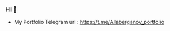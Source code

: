 ### Hi 👋
- My Portfolio Telegram url : https://t.me/Allaberganov_portfolio

<!--
**Allashukur/Allashukur** is a ✨ _special_ ✨ repository because its `README.md` (this file) appears on your GitHub profile.

<svg viewBox="-16 -32 880 192" width="880" height="192" xmlns="http://www.w3.org/2000/svg"><style>@keyframes c0{1.61%{fill:var(--c1)}1.63%,to{fill:var(--ce)}}@keyframes c1{98.01%{fill:var(--c4)}98.03%,to{fill:var(--ce)}}@keyframes c2{63.59%{fill:var(--c2)}63.61%,to{fill:var(--ce)}}@keyframes c3{97.65%{fill:var(--c4)}97.67%,to{fill:var(--ce)}}@keyframes c4{62.87%{fill:var(--c2)}62.89%,to{fill:var(--ce)}}@keyframes c5{.35%{fill:var(--c1)}.37%,to{fill:var(--ce)}}@keyframes c6{1.25%{fill:var(--c1)}1.27%,to{fill:var(--ce)}}@keyframes c7{1.43%{fill:var(--c1)}1.45%,to{fill:var(--ce)}}@keyframes c8{39.09%{fill:var(--c1)}39.11%,to{fill:var(--ce)}}@keyframes c9{39.27%{fill:var(--c1)}39.29%,to{fill:var(--ce)}}@keyframes ca{39.45%{fill:var(--c1)}39.47%,to{fill:var(--ce)}}@keyframes cb{39.63%{fill:var(--c2)}39.65%,to{fill:var(--ce)}}@keyframes cc{.53%{fill:var(--c1)}.55%,to{fill:var(--ce)}}@keyframes cd{98.73%{fill:var(--c4)}98.75%,to{fill:var(--ce)}}@keyframes ce{98.55%{fill:var(--c4)}98.57%,to{fill:var(--ce)}}@keyframes cf{83.59%{fill:var(--c3)}83.61%,to{fill:var(--ce)}}@keyframes cg{83.05%{fill:var(--c2)}83.07%,to{fill:var(--ce)}}@keyframes ch{83.95%{fill:var(--c3)}83.97%,to{fill:var(--ce)}}@keyframes ci{39.81%{fill:var(--c2)}39.83%,to{fill:var(--ce)}}@keyframes cj{54.76%{fill:var(--c2)}54.78%,to{fill:var(--ce)}}@keyframes ck{54.94%{fill:var(--c2)}54.96%,to{fill:var(--ce)}}@keyframes cl{55.85%{fill:var(--c2)}55.87%,to{fill:var(--ce)}}@keyframes cm{56.03%{fill:var(--c2)}56.05%,to{fill:var(--ce)}}@keyframes cn{83.23%{fill:var(--c3)}83.25%,to{fill:var(--ce)}}@keyframes co{40.17%{fill:var(--c2)}40.19%,to{fill:var(--ce)}}@keyframes cp{39.99%{fill:var(--c2)}40.01%,to{fill:var(--ce)}}@keyframes cq{54.58%{fill:var(--c2)}54.6%,to{fill:var(--ce)}}@keyframes cr{55.13%{fill:var(--c2)}55.15%,to{fill:var(--ce)}}@keyframes cs{55.67%{fill:var(--c2)}55.69%,to{fill:var(--ce)}}@keyframes ct{56.21%{fill:var(--c2)}56.23%,to{fill:var(--ce)}}@keyframes cu{61.79%{fill:var(--c2)}61.81%,to{fill:var(--ce)}}@keyframes cv{40.35%{fill:var(--c2)}40.37%,to{fill:var(--ce)}}@keyframes cw{96.75%{fill:var(--c4)}96.77%,to{fill:var(--ce)}}@keyframes cx{86.48%{fill:var(--c3)}86.5%,to{fill:var(--ce)}}@keyframes cy{55.31%{fill:var(--c2)}55.33%,to{fill:var(--ce)}}@keyframes cz{55.49%{fill:var(--c2)}55.51%,to{fill:var(--ce)}}@keyframes c10{56.39%{fill:var(--c2)}56.41%,to{fill:var(--ce)}}@keyframes c11{60.89%{fill:var(--c2)}60.91%,to{fill:var(--ce)}}@keyframes c12{40.53%{fill:var(--c2)}40.55%,to{fill:var(--ce)}}@keyframes c13{60.53%{fill:var(--c2)}60.55%,to{fill:var(--ce)}}@keyframes c14{53.86%{fill:var(--c2)}53.88%,to{fill:var(--ce)}}@keyframes c15{53.68%{fill:var(--c2)}53.7%,to{fill:var(--ce)}}@keyframes c16{53.5%{fill:var(--c2)}53.52%,to{fill:var(--ce)}}@keyframes c17{56.57%{fill:var(--c2)}56.59%,to{fill:var(--ce)}}@keyframes c18{61.07%{fill:var(--c2)}61.09%,to{fill:var(--ce)}}@keyframes c19{40.71%{fill:var(--c2)}40.73%,to{fill:var(--ce)}}@keyframes c1a{60.35%{fill:var(--c2)}60.37%,to{fill:var(--ce)}}@keyframes c1b{86.12%{fill:var(--c3)}86.14%,to{fill:var(--ce)}}@keyframes c1c{85.94%{fill:var(--c3)}85.96%,to{fill:var(--ce)}}@keyframes c1d{53.32%{fill:var(--c2)}53.34%,to{fill:var(--ce)}}@keyframes c1e{56.75%{fill:var(--c2)}56.77%,to{fill:var(--ce)}}@keyframes c1f{85.4%{fill:var(--c3)}85.42%,to{fill:var(--ce)}}@keyframes c1g{40.89%{fill:var(--c2)}40.91%,to{fill:var(--ce)}}@keyframes c1h{41.07%{fill:var(--c2)}41.09%,to{fill:var(--ce)}}@keyframes c1i{52.42%{fill:var(--c2)}52.44%,to{fill:var(--ce)}}@keyframes c1j{52.6%{fill:var(--c2)}52.62%,to{fill:var(--ce)}}@keyframes c1k{53.14%{fill:var(--c2)}53.16%,to{fill:var(--ce)}}@keyframes c1l{56.93%{fill:var(--c2)}56.95%,to{fill:var(--ce)}}@keyframes c1m{58.19%{fill:var(--c2)}58.21%,to{fill:var(--ce)}}@keyframes c1n{85.04%{fill:var(--c3)}85.06%,to{fill:var(--ce)}}@keyframes c1o{41.25%{fill:var(--c2)}41.27%,to{fill:var(--ce)}}@keyframes c1p{52.24%{fill:var(--c2)}52.26%,to{fill:var(--ce)}}@keyframes c1q{52.78%{fill:var(--c2)}52.8%,to{fill:var(--ce)}}@keyframes c1r{52.96%{fill:var(--c2)}52.98%,to{fill:var(--ce)}}@keyframes c1s{57.11%{fill:var(--c2)}57.13%,to{fill:var(--ce)}}@keyframes c1t{58.01%{fill:var(--c2)}58.03%,to{fill:var(--ce)}}@keyframes c1u{58.91%{fill:var(--c2)}58.93%,to{fill:var(--ce)}}@keyframes c1v{41.43%{fill:var(--c2)}41.45%,to{fill:var(--ce)}}@keyframes c1w{52.06%{fill:var(--c2)}52.08%,to{fill:var(--ce)}}@keyframes c1x{51.88%{fill:var(--c2)}51.9%,to{fill:var(--ce)}}@keyframes c1y{51.7%{fill:var(--c2)}51.72%,to{fill:var(--ce)}}@keyframes c1z{57.29%{fill:var(--c2)}57.31%,to{fill:var(--ce)}}@keyframes c20{57.83%{fill:var(--c2)}57.85%,to{fill:var(--ce)}}@keyframes c21{59.09%{fill:var(--c2)}59.11%,to{fill:var(--ce)}}@keyframes c22{41.61%{fill:var(--c2)}41.63%,to{fill:var(--ce)}}@keyframes c23{44.31%{fill:var(--c2)}44.33%,to{fill:var(--ce)}}@keyframes c24{44.13%{fill:var(--c2)}44.15%,to{fill:var(--ce)}}@keyframes c25{43.95%{fill:var(--c2)}43.97%,to{fill:var(--ce)}}@keyframes c26{57.47%{fill:var(--c2)}57.49%,to{fill:var(--ce)}}@keyframes c27{57.65%{fill:var(--c2)}57.67%,to{fill:var(--ce)}}@keyframes c28{59.27%{fill:var(--c2)}59.29%,to{fill:var(--ce)}}@keyframes c29{41.79%{fill:var(--c2)}41.81%,to{fill:var(--ce)}}@keyframes c2a{44.49%{fill:var(--c2)}44.51%,to{fill:var(--ce)}}@keyframes c2b{87.92%{fill:var(--c3)}87.94%,to{fill:var(--ce)}}@keyframes c2c{43.77%{fill:var(--c2)}43.79%,to{fill:var(--ce)}}@keyframes c2d{50.8%{fill:var(--c2)}50.82%,to{fill:var(--ce)}}@keyframes c2e{50.62%{fill:var(--c2)}50.64%,to{fill:var(--ce)}}@keyframes c2f{50.44%{fill:var(--c2)}50.46%,to{fill:var(--ce)}}@keyframes c2g{41.97%{fill:var(--c2)}41.99%,to{fill:var(--ce)}}@keyframes c2h{44.67%{fill:var(--c2)}44.69%,to{fill:var(--ce)}}@keyframes c2i{88.1%{fill:var(--c3)}88.12%,to{fill:var(--ce)}}@keyframes c2j{43.59%{fill:var(--c2)}43.61%,to{fill:var(--ce)}}@keyframes c2k{50.98%{fill:var(--c2)}51%,to{fill:var(--ce)}}@keyframes c2l{94.4%{fill:var(--c3)}94.42%,to{fill:var(--ce)}}@keyframes c2m{42.33%{fill:var(--c2)}42.35%,to{fill:var(--ce)}}@keyframes c2n{42.15%{fill:var(--c2)}42.17%,to{fill:var(--ce)}}@keyframes c2o{44.85%{fill:var(--c2)}44.87%,to{fill:var(--ce)}}@keyframes c2p{88.28%{fill:var(--c3)}88.3%,to{fill:var(--ce)}}@keyframes c2q{43.41%{fill:var(--c2)}43.43%,to{fill:var(--ce)}}@keyframes c2r{94.04%{fill:var(--c3)}94.06%,to{fill:var(--ce)}}@keyframes c2s{42.69%{fill:var(--c2)}42.71%,to{fill:var(--ce)}}@keyframes c2t{42.51%{fill:var(--c2)}42.53%,to{fill:var(--ce)}}@keyframes c2u{94.94%{fill:var(--c4)}94.96%,to{fill:var(--ce)}}@keyframes c2v{88.64%{fill:var(--c3)}88.66%,to{fill:var(--ce)}}@keyframes c2w{88.46%{fill:var(--c3)}88.48%,to{fill:var(--ce)}}@keyframes c2x{43.23%{fill:var(--c2)}43.25%,to{fill:var(--ce)}}@keyframes c2y{43.05%{fill:var(--c2)}43.07%,to{fill:var(--ce)}}@keyframes c2z{6.48%{fill:var(--c1)}6.5%,to{fill:var(--ce)}}@keyframes c30{6.66%{fill:var(--c1)}6.68%,to{fill:var(--ce)}}@keyframes c31{6.84%{fill:var(--c1)}6.86%,to{fill:var(--ce)}}@keyframes c32{5.22%{fill:var(--c1)}5.24%,to{fill:var(--ce)}}@keyframes c33{5.4%{fill:var(--c1)}5.42%,to{fill:var(--ce)}}@keyframes c34{6.12%{fill:var(--c1)}6.14%,to{fill:var(--ce)}}@keyframes c35{48.46%{fill:var(--c2)}48.48%,to{fill:var(--ce)}}@keyframes c36{48.64%{fill:var(--c2)}48.66%,to{fill:var(--ce)}}@keyframes c37{45.94%{fill:var(--c2)}45.96%,to{fill:var(--ce)}}@keyframes c38{89.36%{fill:var(--c3)}89.38%,to{fill:var(--ce)}}@keyframes c39{89.54%{fill:var(--c3)}89.56%,to{fill:var(--ce)}}@keyframes c3a{47.56%{fill:var(--c2)}47.58%,to{fill:var(--ce)}}@keyframes c3b{47.74%{fill:var(--c2)}47.76%,to{fill:var(--ce)}}@keyframes c3c{48.28%{fill:var(--c2)}48.3%,to{fill:var(--ce)}}@keyframes c3d{48.82%{fill:var(--c2)}48.84%,to{fill:var(--ce)}}@keyframes c3e{46.12%{fill:var(--c2)}46.14%,to{fill:var(--ce)}}@keyframes c3f{46.66%{fill:var(--c2)}46.68%,to{fill:var(--ce)}}@keyframes c3g{46.84%{fill:var(--c2)}46.86%,to{fill:var(--ce)}}@keyframes c3h{47.38%{fill:var(--c2)}47.4%,to{fill:var(--ce)}}@keyframes c3i{47.92%{fill:var(--c2)}47.94%,to{fill:var(--ce)}}@keyframes c3j{48.1%{fill:var(--c2)}48.12%,to{fill:var(--ce)}}@keyframes c3k{49%{fill:var(--c2)}49.02%,to{fill:var(--ce)}}@keyframes c3l{46.3%{fill:var(--c2)}46.32%,to{fill:var(--ce)}}@keyframes c3m{46.48%{fill:var(--c2)}46.5%,to{fill:var(--ce)}}@keyframes c3n{47.02%{fill:var(--c2)}47.04%,to{fill:var(--ce)}}@keyframes c3o{47.2%{fill:var(--c2)}47.22%,to{fill:var(--ce)}}@keyframes c3p{90.62%{fill:var(--c3)}90.64%,to{fill:var(--ce)}}@keyframes c3q{8.1%{fill:var(--c1)}8.12%,to{fill:var(--ce)}}@keyframes c3r{34.58%{fill:var(--c1)}34.6%,to{fill:var(--ce)}}@keyframes c3s{90.08%{fill:var(--c3)}90.1%,to{fill:var(--ce)}}@keyframes c3t{9.18%{fill:var(--c1)}9.2%,to{fill:var(--ce)}}@keyframes c3u{8.82%{fill:var(--c1)}8.84%,to{fill:var(--ce)}}@keyframes c3v{8.28%{fill:var(--c1)}8.3%,to{fill:var(--ce)}}@keyframes c3w{34.22%{fill:var(--c1)}34.24%,to{fill:var(--ce)}}@keyframes c3x{8.46%{fill:var(--c1)}8.48%,to{fill:var(--ce)}}@keyframes c3y{9.54%{fill:var(--c1)}9.56%,to{fill:var(--ce)}}@keyframes c3z{33.5%{fill:var(--c1)}33.52%,to{fill:var(--ce)}}@keyframes c40{9.72%{fill:var(--c1)}9.74%,to{fill:var(--ce)}}@keyframes c41{9.9%{fill:var(--c1)}9.92%,to{fill:var(--ce)}}@keyframes c42{11.16%{fill:var(--c1)}11.18%,to{fill:var(--ce)}}@keyframes c43{91.88%{fill:var(--c3)}91.9%,to{fill:var(--ce)}}@keyframes c44{32.06%{fill:var(--c1)}32.08%,to{fill:var(--ce)}}@keyframes c45{32.24%{fill:var(--c1)}32.26%,to{fill:var(--ce)}}@keyframes c46{10.8%{fill:var(--c1)}10.82%,to{fill:var(--ce)}}@keyframes c47{10.62%{fill:var(--c1)}10.64%,to{fill:var(--ce)}}@keyframes c48{10.44%{fill:var(--c1)}10.46%,to{fill:var(--ce)}}@keyframes c49{69.72%{fill:var(--c2)}69.74%,to{fill:var(--ce)}}@keyframes c4a{31.7%{fill:var(--c1)}31.72%,to{fill:var(--ce)}}@keyframes c4b{31.52%{fill:var(--c1)}31.54%,to{fill:var(--ce)}}@keyframes c4c{32.42%{fill:var(--c1)}32.44%,to{fill:var(--ce)}}@keyframes c4d{11.7%{fill:var(--c1)}11.72%,to{fill:var(--ce)}}@keyframes c4e{12.24%{fill:var(--c1)}12.26%,to{fill:var(--ce)}}@keyframes c4f{30.44%{fill:var(--c1)}30.46%,to{fill:var(--ce)}}@keyframes c4g{13.32%{fill:var(--c1)}13.34%,to{fill:var(--ce)}}@keyframes c4h{12.96%{fill:var(--c1)}12.98%,to{fill:var(--ce)}}@keyframes c4i{29.9%{fill:var(--c1)}29.92%,to{fill:var(--ce)}}@keyframes c4j{29.72%{fill:var(--c1)}29.74%,to{fill:var(--ce)}}@keyframes c4k{13.5%{fill:var(--c1)}13.52%,to{fill:var(--ce)}}@keyframes c4l{13.86%{fill:var(--c1)}13.88%,to{fill:var(--ce)}}@keyframes c4m{14.22%{fill:var(--c1)}14.24%,to{fill:var(--ce)}}@keyframes c4n{14.4%{fill:var(--c1)}14.42%,to{fill:var(--ce)}}@keyframes c4o{18.55%{fill:var(--c1)}18.57%,to{fill:var(--ce)}}@keyframes c4p{17.29%{fill:var(--c1)}17.31%,to{fill:var(--ce)}}@keyframes c4q{17.11%{fill:var(--c1)}17.13%,to{fill:var(--ce)}}@keyframes c4r{14.94%{fill:var(--c1)}14.96%,to{fill:var(--ce)}}@keyframes c4s{16.57%{fill:var(--c1)}16.59%,to{fill:var(--ce)}}@keyframes c4t{15.67%{fill:var(--c1)}15.69%,to{fill:var(--ce)}}@keyframes c4u{15.49%{fill:var(--c1)}15.51%,to{fill:var(--ce)}}@keyframes c4v{19.27%{fill:var(--c1)}19.29%,to{fill:var(--ce)}}@keyframes c4w{16.21%{fill:var(--c1)}16.23%,to{fill:var(--ce)}}@keyframes c4x{15.85%{fill:var(--c1)}15.87%,to{fill:var(--ce)}}@keyframes c4y{28.28%{fill:var(--c1)}28.3%,to{fill:var(--ce)}}@keyframes c4z{19.45%{fill:var(--c1)}19.47%,to{fill:var(--ce)}}@keyframes c50{19.63%{fill:var(--c1)}19.65%,to{fill:var(--ce)}}@keyframes c51{24.67%{fill:var(--c1)}24.69%,to{fill:var(--ce)}}@keyframes c52{23.77%{fill:var(--c1)}23.79%,to{fill:var(--ce)}}@keyframes c53{23.95%{fill:var(--c1)}23.97%,to{fill:var(--ce)}}@keyframes c54{25.04%{fill:var(--c1)}25.06%,to{fill:var(--ce)}}@keyframes c55{19.99%{fill:var(--c1)}20.01%,to{fill:var(--ce)}}@keyframes c56{23.41%{fill:var(--c1)}23.43%,to{fill:var(--ce)}}@keyframes c57{23.23%{fill:var(--c1)}23.25%,to{fill:var(--ce)}}@keyframes c58{24.13%{fill:var(--c1)}24.15%,to{fill:var(--ce)}}@keyframes c59{20.71%{fill:var(--c1)}20.73%,to{fill:var(--ce)}}@keyframes c5a{20.53%{fill:var(--c1)}20.55%,to{fill:var(--ce)}}@keyframes c5b{20.35%{fill:var(--c1)}20.37%,to{fill:var(--ce)}}@keyframes c5c{73.86%{fill:var(--c2)}73.88%,to{fill:var(--ce)}}@keyframes c5d{23.05%{fill:var(--c1)}23.07%,to{fill:var(--ce)}}@keyframes c5e{20.89%{fill:var(--c1)}20.91%,to{fill:var(--ce)}}@keyframes c5f{25.76%{fill:var(--c1)}25.78%,to{fill:var(--ce)}}@keyframes c5g{22.51%{fill:var(--c1)}22.53%,to{fill:var(--ce)}}@keyframes c5h{22.69%{fill:var(--c1)}22.71%,to{fill:var(--ce)}}@keyframes c5i{21.25%{fill:var(--c1)}21.27%,to{fill:var(--ce)}}@keyframes c5j{27.02%{fill:var(--c1)}27.04%,to{fill:var(--ce)}}@keyframes c5k{22.33%{fill:var(--c1)}22.35%,to{fill:var(--ce)}}@keyframes c5l{22.15%{fill:var(--c1)}22.17%,to{fill:var(--ce)}}@keyframes c5m{26.66%{fill:var(--c1)}26.68%,to{fill:var(--ce)}}@keyframes c5n{26.48%{fill:var(--c1)}26.5%,to{fill:var(--ce)}}@keyframes c5o{26.3%{fill:var(--c1)}26.32%,to{fill:var(--ce)}}@keyframes c5p{21.79%{fill:var(--c1)}21.81%,to{fill:var(--ce)}}@keyframes c5q{21.61%{fill:var(--c1)}21.63%,to{fill:var(--ce)}}@keyframes u0{.35%{transform:scale(0,1)}.37%,.53%{transform:scale(.01,1)}.55%,1.25%{transform:scale(.02,1)}1.27%,1.43%{transform:scale(.04,1)}1.45%,1.61%{transform:scale(.05,1)}1.63%,5.22%{transform:scale(.06,1)}5.24%,5.4%{transform:scale(.07,1)}5.42%,6.12%{transform:scale(.08,1)}6.14%,6.48%{transform:scale(.1,1)}6.5%,6.66%{transform:scale(.11,1)}6.68%,6.84%{transform:scale(.12,1)}6.86%,8.1%{transform:scale(.13,1)}8.12%,8.28%{transform:scale(.14,1)}8.3%,8.46%{transform:scale(.16,1)}8.48%,8.82%{transform:scale(.17,1)}8.84%,9.18%{transform:scale(.18,1)}9.2%,9.54%{transform:scale(.19,1)}9.56%,9.72%{transform:scale(.2,1)}9.74%,9.9%{transform:scale(.22,1)}10.44%,9.92%{transform:scale(.23,1)}10.46%,10.62%{transform:scale(.24,1)}10.64%,10.8%{transform:scale(.25,1)}10.82%,11.16%{transform:scale(.27,1)}11.18%,11.7%{transform:scale(.28,1)}11.72%,12.24%{transform:scale(.29,1)}12.26%,12.96%{transform:scale(.3,1)}12.98%,13.32%{transform:scale(.31,1)}13.34%,13.5%{transform:scale(.33,1)}13.52%,13.86%{transform:scale(.34,1)}13.88%,14.22%{transform:scale(.35,1)}14.24%,14.4%{transform:scale(.36,1)}14.42%,14.94%{transform:scale(.37,1)}14.96%,15.49%{transform:scale(.39,1)}15.51%,15.67%{transform:scale(.4,1)}15.69%,15.85%{transform:scale(.41,1)}15.87%,16.21%{transform:scale(.42,1)}16.23%,16.57%{transform:scale(.43,1)}16.59%,17.11%{transform:scale(.45,1)}17.13%,17.29%{transform:scale(.46,1)}17.31%,18.55%{transform:scale(.47,1)}18.57%,19.27%{transform:scale(.48,1)}19.29%,19.45%{transform:scale(.49,1)}19.47%,19.63%{transform:scale(.51,1)}19.65%,19.99%{transform:scale(.52,1)}20.01%,20.35%{transform:scale(.53,1)}20.37%,20.53%{transform:scale(.54,1)}20.55%,20.71%{transform:scale(.55,1)}20.73%,20.89%{transform:scale(.57,1)}20.91%,21.25%{transform:scale(.58,1)}21.27%,21.61%{transform:scale(.59,1)}21.63%,21.79%{transform:scale(.6,1)}21.81%,22.15%{transform:scale(.61,1)}22.17%,22.33%{transform:scale(.63,1)}22.35%,22.51%{transform:scale(.64,1)}22.53%,22.69%{transform:scale(.65,1)}22.71%,23.05%{transform:scale(.66,1)}23.07%,23.23%{transform:scale(.67,1)}23.25%,23.41%{transform:scale(.69,1)}23.43%,23.77%{transform:scale(.7,1)}23.79%,23.95%{transform:scale(.71,1)}23.97%,24.13%{transform:scale(.72,1)}24.15%,24.67%{transform:scale(.73,1)}24.69%,25.04%{transform:scale(.75,1)}25.06%,25.76%{transform:scale(.76,1)}25.78%,26.3%{transform:scale(.77,1)}26.32%,26.48%{transform:scale(.78,1)}26.5%,26.66%{transform:scale(.8,1)}26.68%,27.02%{transform:scale(.81,1)}27.04%,28.28%{transform:scale(.82,1)}28.3%,29.72%{transform:scale(.83,1)}29.74%,29.9%{transform:scale(.84,1)}29.92%,30.44%{transform:scale(.86,1)}30.46%,31.52%{transform:scale(.87,1)}31.54%,31.7%{transform:scale(.88,1)}31.72%,32.06%{transform:scale(.89,1)}32.08%,32.24%{transform:scale(.9,1)}32.26%,32.42%{transform:scale(.92,1)}32.44%,33.5%{transform:scale(.93,1)}33.52%,34.22%{transform:scale(.94,1)}34.24%,34.58%{transform:scale(.95,1)}34.6%,39.09%{transform:scale(.96,1)}39.11%,39.27%{transform:scale(.98,1)}39.29%,39.45%{transform:scale(.99,1)}39.47%,to{transform:scale(1,1)}}@keyframes u1{39.63%{transform:scale(0,1)}39.65%,39.81%{transform:scale(.01,1)}39.83%,39.99%{transform:scale(.02,1)}40.01%,40.17%{transform:scale(.03,1)}40.19%,40.35%{transform:scale(.04,1)}40.37%,40.53%{transform:scale(.05,1)}40.55%,40.71%{transform:scale(.06,1)}40.73%,40.89%{transform:scale(.07,1)}40.91%,41.07%{transform:scale(.08,1)}41.09%,41.25%{transform:scale(.09,1)}41.27%,41.43%{transform:scale(.1,1)}41.45%,41.61%{transform:scale(.11,1)}41.63%,41.79%{transform:scale(.12,1)}41.81%,41.97%{transform:scale(.13,1)}41.99%,42.15%{transform:scale(.14,1)}42.17%,42.33%{transform:scale(.15,1)}42.35%,42.51%{transform:scale(.16,1)}42.53%,42.69%{transform:scale(.17,1)}42.71%,43.05%{transform:scale(.18,1)}43.07%,43.23%{transform:scale(.19,1)}43.25%,43.41%{transform:scale(.2,1)}43.43%,43.59%{transform:scale(.21,1)}43.61%,43.77%{transform:scale(.22,1)}43.79%,43.95%{transform:scale(.23,1)}43.97%,44.13%{transform:scale(.24,1)}44.15%,44.31%{transform:scale(.26,1)}44.33%,44.49%{transform:scale(.27,1)}44.51%,44.67%{transform:scale(.28,1)}44.69%,44.85%{transform:scale(.29,1)}44.87%,45.94%{transform:scale(.3,1)}45.96%,46.12%{transform:scale(.31,1)}46.14%,46.3%{transform:scale(.32,1)}46.32%,46.48%{transform:scale(.33,1)}46.5%,46.66%{transform:scale(.34,1)}46.68%,46.84%{transform:scale(.35,1)}46.86%,47.02%{transform:scale(.36,1)}47.04%,47.2%{transform:scale(.37,1)}47.22%,47.38%{transform:scale(.38,1)}47.4%,47.56%{transform:scale(.39,1)}47.58%,47.74%{transform:scale(.4,1)}47.76%,47.92%{transform:scale(.41,1)}47.94%,48.1%{transform:scale(.42,1)}48.12%,48.28%{transform:scale(.43,1)}48.3%,48.46%{transform:scale(.44,1)}48.48%,48.64%{transform:scale(.45,1)}48.66%,48.82%{transform:scale(.46,1)}48.84%,49%{transform:scale(.47,1)}49.02%,50.44%{transform:scale(.48,1)}50.46%,50.62%{transform:scale(.49,1)}50.64%,50.8%{transform:scale(.5,1)}50.82%,50.98%{transform:scale(.51,1)}51%,51.7%{transform:scale(.52,1)}51.72%,51.88%{transform:scale(.53,1)}51.9%,52.06%{transform:scale(.54,1)}52.08%,52.24%{transform:scale(.55,1)}52.26%,52.42%{transform:scale(.56,1)}52.44%,52.6%{transform:scale(.57,1)}52.62%,52.78%{transform:scale(.58,1)}52.8%,52.96%{transform:scale(.59,1)}52.98%,53.14%{transform:scale(.6,1)}53.16%,53.32%{transform:scale(.61,1)}53.34%,53.5%{transform:scale(.62,1)}53.52%,53.68%{transform:scale(.63,1)}53.7%,53.86%{transform:scale(.64,1)}53.88%,54.58%{transform:scale(.65,1)}54.6%,54.76%{transform:scale(.66,1)}54.78%,54.94%{transform:scale(.67,1)}54.96%,55.13%{transform:scale(.68,1)}55.15%,55.31%{transform:scale(.69,1)}55.33%,55.49%{transform:scale(.7,1)}55.51%,55.67%{transform:scale(.71,1)}55.69%,55.85%{transform:scale(.72,1)}55.87%,56.03%{transform:scale(.73,1)}56.05%,56.21%{transform:scale(.74,1)}56.23%,56.39%{transform:scale(.76,1)}56.41%,56.57%{transform:scale(.77,1)}56.59%,56.75%{transform:scale(.78,1)}56.77%,56.93%{transform:scale(.79,1)}56.95%,57.11%{transform:scale(.8,1)}57.13%,57.29%{transform:scale(.81,1)}57.31%,57.47%{transform:scale(.82,1)}57.49%,57.65%{transform:scale(.83,1)}57.67%,57.83%{transform:scale(.84,1)}57.85%,58.01%{transform:scale(.85,1)}58.03%,58.19%{transform:scale(.86,1)}58.21%,58.91%{transform:scale(.87,1)}58.93%,59.09%{transform:scale(.88,1)}59.11%,59.27%{transform:scale(.89,1)}59.29%,60.35%{transform:scale(.9,1)}60.37%,60.53%{transform:scale(.91,1)}60.55%,60.89%{transform:scale(.92,1)}60.91%,61.07%{transform:scale(.93,1)}61.09%,61.79%{transform:scale(.94,1)}61.81%,62.87%{transform:scale(.95,1)}62.89%,63.59%{transform:scale(.96,1)}63.61%,69.72%{transform:scale(.97,1)}69.74%,73.86%{transform:scale(.98,1)}73.88%,83.05%{transform:scale(.99,1)}83.07%,to{transform:scale(1,1)}}@keyframes u2{83.23%{transform:scale(0,1)}83.25%,83.59%{transform:scale(.05,1)}83.61%,83.95%{transform:scale(.1,1)}83.97%,85.04%{transform:scale(.15,1)}85.06%,85.4%{transform:scale(.2,1)}85.42%,85.94%{transform:scale(.25,1)}85.96%,86.12%{transform:scale(.3,1)}86.14%,86.48%{transform:scale(.35,1)}86.5%,87.92%{transform:scale(.4,1)}87.94%,88.1%{transform:scale(.45,1)}88.12%,88.28%{transform:scale(.5,1)}88.3%,88.46%{transform:scale(.55,1)}88.48%,88.64%{transform:scale(.6,1)}88.66%,89.36%{transform:scale(.65,1)}89.38%,89.54%{transform:scale(.7,1)}89.56%,90.08%{transform:scale(.75,1)}90.1%,90.62%{transform:scale(.8,1)}90.64%,91.88%{transform:scale(.85,1)}91.9%,94.04%{transform:scale(.9,1)}94.06%,94.4%{transform:scale(.95,1)}94.42%,to{transform:scale(1,1)}}@keyframes u3{94.94%{transform:scale(0,1)}94.96%,96.75%{transform:scale(.17,1)}96.77%,97.65%{transform:scale(.33,1)}97.67%,98.01%{transform:scale(.5,1)}98.03%,98.55%{transform:scale(.67,1)}98.57%,98.73%{transform:scale(.83,1)}98.75%,to{transform:scale(1,1)}}@keyframes s0{0%,99.82%{transform:translate(0,-16px)}.18%{transform:translate(0,0)}.54%,2.34%,38.38%,98.92%{transform:translate(32px,0)}.72%,2.52%,38.2%{transform:translate(32px,-16px)}.9%{transform:translate(16px,-16px)}1.44%{transform:translate(16px,32px)}1.62%{transform:translate(0,32px)}1.8%{transform:translate(0,16px)}1.98%{transform:translate(16px,16px)}2.16%,38.56%{transform:translate(16px,0)}5.05%{transform:translate(256px,-16px)}5.41%{transform:translate(256px,16px)}5.59%{transform:translate(272px,16px)}6.13%{transform:translate(272px,64px)}42.88%,6.49%{transform:translate(240px,64px)}6.85%{transform:translate(240px,96px)}7.03%,79.46%{transform:translate(256px,96px)}7.21%,79.64%{transform:translate(256px,112px)}7.93%{transform:translate(320px,112px)}8.11%{transform:translate(320px,96px)}8.47%{transform:translate(352px,96px)}8.65%{transform:translate(352px,80px)}8.83%{transform:translate(336px,80px)}9.19%,90.27%{transform:translate(336px,48px)}9.91%{transform:translate(400px,48px)}10.09%{transform:translate(400px,32px)}10.45%{transform:translate(432px,32px)}10.81%{transform:translate(432px,0)}10.99%{transform:translate(416px,0)}11.17%{transform:translate(416px,16px)}12.07%{transform:translate(496px,16px)}12.25%{transform:translate(496px,32px)}12.97%{transform:translate(560px,32px)}13.33%{transform:translate(560px,0)}13.69%{transform:translate(592px,0)}13.87%{transform:translate(592px,16px)}14.05%{transform:translate(608px,16px)}14.41%{transform:translate(608px,48px)}14.77%{transform:translate(640px,48px)}14.95%{transform:translate(640px,64px)}15.32%{transform:translate(672px,64px)}15.68%{transform:translate(672px,32px)}15.86%{transform:translate(688px,32px)}16.22%{transform:translate(688px,0)}16.4%{transform:translate(672px,0)}16.58%{transform:translate(672px,16px)}16.76%{transform:translate(656px,16px)}16.94%{transform:translate(656px,0)}17.48%{transform:translate(608px,0)}18.56%{transform:translate(608px,96px)}20%{transform:translate(736px,96px)}20.18%{transform:translate(736px,80px)}20.36%{transform:translate(752px,80px)}20.72%,24.32%,73.33%{transform:translate(752px,48px)}21.62%{transform:translate(832px,48px)}21.98%{transform:translate(832px,16px)}22.16%{transform:translate(816px,16px)}22.34%{transform:translate(816px,0)}22.52%{transform:translate(800px,0)}22.7%{transform:translate(800px,16px)}23.24%{transform:translate(752px,16px)}23.42%{transform:translate(752px,0)}23.6%{transform:translate(736px,0)}23.96%{transform:translate(736px,32px)}24.14%{transform:translate(752px,32px)}24.68%{transform:translate(720px,48px)}24.86%{transform:translate(720px,64px)}25.41%{transform:translate(768px,64px)}25.77%{transform:translate(768px,96px)}26.31%{transform:translate(816px,96px)}26.67%{transform:translate(816px,64px)}26.85%{transform:translate(800px,64px)}27.03%{transform:translate(800px,80px)}29.73%{transform:translate(560px,80px)}29.91%{transform:translate(560px,64px)}30.27%{transform:translate(528px,64px)}30.45%{transform:translate(528px,80px)}31.53%,69.37%{transform:translate(432px,80px)}31.71%,32.79%{transform:translate(432px,64px)}31.89%,91.71%{transform:translate(416px,64px)}32.25%{transform:translate(416px,96px)}32.43%{transform:translate(432px,96px)}33.51%{transform:translate(368px,64px)}34.05%{transform:translate(368px,16px)}34.23%{transform:translate(352px,16px)}34.41%{transform:translate(352px,0)}34.59%{transform:translate(336px,0)}34.77%{transform:translate(336px,-16px)}39.64%,64.14%,82.52%{transform:translate(16px,96px)}40%,62.34%,64.5%{transform:translate(48px,96px)}40.18%,62.16%,64.68%{transform:translate(48px,80px)}40.9%,65.41%{transform:translate(112px,80px)}41.08%,65.59%{transform:translate(112px,96px)}42.16%,66.67%{transform:translate(208px,96px)}42.34%,66.85%{transform:translate(208px,80px)}42.52%{transform:translate(224px,80px)}42.7%,94.59%{transform:translate(224px,64px)}43.24%{transform:translate(240px,32px)}43.96%{transform:translate(176px,32px)}44.32%{transform:translate(176px,0)}44.86%{transform:translate(224px,0)}45.05%{transform:translate(224px,-16px)}45.77%{transform:translate(288px,-16px)}45.95%,89.19%{transform:translate(288px,0)}46.31%{transform:translate(320px,0)}46.49%{transform:translate(320px,16px)}46.67%{transform:translate(304px,16px)}46.85%{transform:translate(304px,32px)}47.03%{transform:translate(320px,32px)}47.21%,90.45%{transform:translate(320px,48px)}47.57%{transform:translate(288px,48px)}47.75%{transform:translate(288px,64px)}47.93%{transform:translate(304px,64px)}48.11%,49.19%{transform:translate(304px,80px)}48.47%{transform:translate(272px,80px)}48.65%{transform:translate(272px,96px)}49.01%{transform:translate(304px,96px)}50.45%{transform:translate(192px,80px)}50.81%{transform:translate(192px,48px)}50.99%,94.23%{transform:translate(208px,48px)}51.17%{transform:translate(208px,32px)}51.71%{transform:translate(160px,32px)}52.07%{transform:translate(160px,0)}52.43%{transform:translate(128px,0)}52.61%{transform:translate(128px,16px)}52.79%{transform:translate(144px,16px)}52.97%{transform:translate(144px,32px)}53.51%{transform:translate(96px,32px)}54.05%{transform:translate(96px,-16px)}54.41%{transform:translate(64px,-16px)}54.59%{transform:translate(64px,0)}54.77%,99.1%{transform:translate(48px,0)}54.95%{transform:translate(48px,16px)}55.32%,86.67%{transform:translate(80px,16px)}55.5%{transform:translate(80px,32px)}55.86%{transform:translate(48px,32px)}56.04%,83.42%{transform:translate(48px,48px)}57.48%{transform:translate(176px,48px)}57.66%{transform:translate(176px,64px)}58.2%,85.23%{transform:translate(128px,64px)}58.38%{transform:translate(128px,48px)}58.56%{transform:translate(144px,48px)}58.92%{transform:translate(144px,80px)}59.28%{transform:translate(176px,80px)}59.46%{transform:translate(176px,96px)}60.54%{transform:translate(80px,96px)}60.9%{transform:translate(80px,64px)}61.08%{transform:translate(96px,64px)}61.26%{transform:translate(96px,48px)}61.62%{transform:translate(64px,48px)}61.98%,96.94%{transform:translate(64px,80px)}63.06%{transform:translate(-16px,96px)}63.42%{transform:translate(-16px,64px)}63.78%,82.88%{transform:translate(16px,64px)}69.73%{transform:translate(432px,48px)}73.87%{transform:translate(752px,96px)}82.16%{transform:translate(32px,112px)}82.34%{transform:translate(32px,96px)}83.24%{transform:translate(48px,64px)}83.6%,98.38%{transform:translate(32px,48px)}83.96%{transform:translate(32px,80px)}85.05%{transform:translate(128px,80px)}85.41%{transform:translate(112px,64px)}86.13%{transform:translate(112px,0)}86.49%{transform:translate(80px,0)}88.47%{transform:translate(240px,16px)}88.65%{transform:translate(240px,0)}89.55%{transform:translate(288px,32px)}90.09%{transform:translate(336px,32px)}90.63%{transform:translate(320px,64px)}91.89%{transform:translate(416px,48px)}94.41%{transform:translate(208px,64px)}94.95%{transform:translate(224px,96px)}96.76%{transform:translate(64px,96px)}97.66%{transform:translate(0,80px)}98.02%{transform:translate(0,48px)}99.28%{transform:translate(48px,-16px)}}@keyframes s1{0%,1.08%,99.82%{transform:translate(16px,-16px)}.18%{transform:translate(0,-16px)}.36%{transform:translate(0,0)}.72%,2.52%,38.56%,99.1%{transform:translate(32px,0)}.9%,2.7%,38.38%{transform:translate(32px,-16px)}1.62%{transform:translate(16px,32px)}1.8%{transform:translate(0,32px)}1.98%{transform:translate(0,16px)}2.16%{transform:translate(16px,16px)}2.34%,38.74%{transform:translate(16px,0)}5.23%{transform:translate(256px,-16px)}5.59%{transform:translate(256px,16px)}5.77%{transform:translate(272px,16px)}6.31%{transform:translate(272px,64px)}43.06%,6.67%{transform:translate(240px,64px)}7.03%{transform:translate(240px,96px)}7.21%,79.64%{transform:translate(256px,96px)}7.39%,79.82%{transform:translate(256px,112px)}8.11%{transform:translate(320px,112px)}8.29%{transform:translate(320px,96px)}8.65%{transform:translate(352px,96px)}8.83%{transform:translate(352px,80px)}9.01%{transform:translate(336px,80px)}9.37%,90.45%{transform:translate(336px,48px)}10.09%{transform:translate(400px,48px)}10.27%{transform:translate(400px,32px)}10.63%{transform:translate(432px,32px)}10.99%{transform:translate(432px,0)}11.17%{transform:translate(416px,0)}11.35%{transform:translate(416px,16px)}12.25%{transform:translate(496px,16px)}12.43%{transform:translate(496px,32px)}13.15%{transform:translate(560px,32px)}13.51%{transform:translate(560px,0)}13.87%{transform:translate(592px,0)}14.05%{transform:translate(592px,16px)}14.23%{transform:translate(608px,16px)}14.59%{transform:translate(608px,48px)}14.95%{transform:translate(640px,48px)}15.14%{transform:translate(640px,64px)}15.5%{transform:translate(672px,64px)}15.86%{transform:translate(672px,32px)}16.04%{transform:translate(688px,32px)}16.4%{transform:translate(688px,0)}16.58%{transform:translate(672px,0)}16.76%{transform:translate(672px,16px)}16.94%{transform:translate(656px,16px)}17.12%{transform:translate(656px,0)}17.66%{transform:translate(608px,0)}18.74%{transform:translate(608px,96px)}20.18%{transform:translate(736px,96px)}20.36%{transform:translate(736px,80px)}20.54%{transform:translate(752px,80px)}20.9%,24.5%,73.51%{transform:translate(752px,48px)}21.8%{transform:translate(832px,48px)}22.16%{transform:translate(832px,16px)}22.34%{transform:translate(816px,16px)}22.52%{transform:translate(816px,0)}22.7%{transform:translate(800px,0)}22.88%{transform:translate(800px,16px)}23.42%{transform:translate(752px,16px)}23.6%{transform:translate(752px,0)}23.78%{transform:translate(736px,0)}24.14%{transform:translate(736px,32px)}24.32%{transform:translate(752px,32px)}24.86%{transform:translate(720px,48px)}25.05%{transform:translate(720px,64px)}25.59%{transform:translate(768px,64px)}25.95%{transform:translate(768px,96px)}26.49%{transform:translate(816px,96px)}26.85%{transform:translate(816px,64px)}27.03%{transform:translate(800px,64px)}27.21%{transform:translate(800px,80px)}29.91%{transform:translate(560px,80px)}30.09%{transform:translate(560px,64px)}30.45%{transform:translate(528px,64px)}30.63%{transform:translate(528px,80px)}31.71%,69.55%{transform:translate(432px,80px)}31.89%,32.97%{transform:translate(432px,64px)}32.07%,91.89%{transform:translate(416px,64px)}32.43%{transform:translate(416px,96px)}32.61%{transform:translate(432px,96px)}33.69%{transform:translate(368px,64px)}34.23%{transform:translate(368px,16px)}34.41%{transform:translate(352px,16px)}34.59%{transform:translate(352px,0)}34.77%{transform:translate(336px,0)}34.95%{transform:translate(336px,-16px)}39.82%,64.32%,82.7%{transform:translate(16px,96px)}40.18%,62.52%,64.68%{transform:translate(48px,96px)}40.36%,62.34%,64.86%{transform:translate(48px,80px)}41.08%,65.59%{transform:translate(112px,80px)}41.26%,65.77%{transform:translate(112px,96px)}42.34%,66.85%{transform:translate(208px,96px)}42.52%,67.03%{transform:translate(208px,80px)}42.7%{transform:translate(224px,80px)}42.88%,94.77%{transform:translate(224px,64px)}43.42%{transform:translate(240px,32px)}44.14%{transform:translate(176px,32px)}44.5%{transform:translate(176px,0)}45.05%{transform:translate(224px,0)}45.23%{transform:translate(224px,-16px)}45.95%{transform:translate(288px,-16px)}46.13%,89.37%{transform:translate(288px,0)}46.49%{transform:translate(320px,0)}46.67%{transform:translate(320px,16px)}46.85%{transform:translate(304px,16px)}47.03%{transform:translate(304px,32px)}47.21%{transform:translate(320px,32px)}47.39%,90.63%{transform:translate(320px,48px)}47.75%{transform:translate(288px,48px)}47.93%{transform:translate(288px,64px)}48.11%{transform:translate(304px,64px)}48.29%,49.37%{transform:translate(304px,80px)}48.65%{transform:translate(272px,80px)}48.83%{transform:translate(272px,96px)}49.19%{transform:translate(304px,96px)}50.63%{transform:translate(192px,80px)}50.99%{transform:translate(192px,48px)}51.17%,94.41%{transform:translate(208px,48px)}51.35%{transform:translate(208px,32px)}51.89%{transform:translate(160px,32px)}52.25%{transform:translate(160px,0)}52.61%{transform:translate(128px,0)}52.79%{transform:translate(128px,16px)}52.97%{transform:translate(144px,16px)}53.15%{transform:translate(144px,32px)}53.69%{transform:translate(96px,32px)}54.23%{transform:translate(96px,-16px)}54.59%{transform:translate(64px,-16px)}54.77%{transform:translate(64px,0)}54.95%,99.28%{transform:translate(48px,0)}55.14%{transform:translate(48px,16px)}55.5%,86.85%{transform:translate(80px,16px)}55.68%{transform:translate(80px,32px)}56.04%{transform:translate(48px,32px)}56.22%,83.6%{transform:translate(48px,48px)}57.66%{transform:translate(176px,48px)}57.84%{transform:translate(176px,64px)}58.38%,85.41%{transform:translate(128px,64px)}58.56%{transform:translate(128px,48px)}58.74%{transform:translate(144px,48px)}59.1%{transform:translate(144px,80px)}59.46%{transform:translate(176px,80px)}59.64%{transform:translate(176px,96px)}60.72%{transform:translate(80px,96px)}61.08%{transform:translate(80px,64px)}61.26%{transform:translate(96px,64px)}61.44%{transform:translate(96px,48px)}61.8%{transform:translate(64px,48px)}62.16%,97.12%{transform:translate(64px,80px)}63.24%{transform:translate(-16px,96px)}63.6%{transform:translate(-16px,64px)}63.96%,83.06%{transform:translate(16px,64px)}69.91%{transform:translate(432px,48px)}74.05%{transform:translate(752px,96px)}82.34%{transform:translate(32px,112px)}82.52%{transform:translate(32px,96px)}83.42%{transform:translate(48px,64px)}83.78%,98.56%{transform:translate(32px,48px)}84.14%{transform:translate(32px,80px)}85.23%{transform:translate(128px,80px)}85.59%{transform:translate(112px,64px)}86.31%{transform:translate(112px,0)}86.67%{transform:translate(80px,0)}88.65%{transform:translate(240px,16px)}88.83%{transform:translate(240px,0)}89.73%{transform:translate(288px,32px)}90.27%{transform:translate(336px,32px)}90.81%{transform:translate(320px,64px)}92.07%{transform:translate(416px,48px)}94.59%{transform:translate(208px,64px)}95.14%{transform:translate(224px,96px)}96.94%{transform:translate(64px,96px)}97.84%{transform:translate(0,80px)}98.2%{transform:translate(0,48px)}99.46%{transform:translate(48px,-16px)}}@keyframes s2{0%,1.08%,2.88%,38.56%,99.82%{transform:translate(32px,-16px)}.36%{transform:translate(0,-16px)}.54%{transform:translate(0,0)}.9%,2.7%,38.74%,99.28%{transform:translate(32px,0)}1.26%{transform:translate(16px,-16px)}1.8%{transform:translate(16px,32px)}1.98%{transform:translate(0,32px)}2.16%{transform:translate(0,16px)}2.34%{transform:translate(16px,16px)}2.52%,38.92%{transform:translate(16px,0)}5.41%{transform:translate(256px,-16px)}5.77%{transform:translate(256px,16px)}5.95%{transform:translate(272px,16px)}6.49%{transform:translate(272px,64px)}43.24%,6.85%{transform:translate(240px,64px)}7.21%{transform:translate(240px,96px)}7.39%,79.82%{transform:translate(256px,96px)}7.57%,80%{transform:translate(256px,112px)}8.29%{transform:translate(320px,112px)}8.47%{transform:translate(320px,96px)}8.83%{transform:translate(352px,96px)}9.01%{transform:translate(352px,80px)}9.19%{transform:translate(336px,80px)}9.55%,90.63%{transform:translate(336px,48px)}10.27%{transform:translate(400px,48px)}10.45%{transform:translate(400px,32px)}10.81%{transform:translate(432px,32px)}11.17%{transform:translate(432px,0)}11.35%{transform:translate(416px,0)}11.53%{transform:translate(416px,16px)}12.43%{transform:translate(496px,16px)}12.61%{transform:translate(496px,32px)}13.33%{transform:translate(560px,32px)}13.69%{transform:translate(560px,0)}14.05%{transform:translate(592px,0)}14.23%{transform:translate(592px,16px)}14.41%{transform:translate(608px,16px)}14.77%{transform:translate(608px,48px)}15.14%{transform:translate(640px,48px)}15.32%{transform:translate(640px,64px)}15.68%{transform:translate(672px,64px)}16.04%{transform:translate(672px,32px)}16.22%{transform:translate(688px,32px)}16.58%{transform:translate(688px,0)}16.76%{transform:translate(672px,0)}16.94%{transform:translate(672px,16px)}17.12%{transform:translate(656px,16px)}17.3%{transform:translate(656px,0)}17.84%{transform:translate(608px,0)}18.92%{transform:translate(608px,96px)}20.36%{transform:translate(736px,96px)}20.54%{transform:translate(736px,80px)}20.72%{transform:translate(752px,80px)}21.08%,24.68%,73.69%{transform:translate(752px,48px)}21.98%{transform:translate(832px,48px)}22.34%{transform:translate(832px,16px)}22.52%{transform:translate(816px,16px)}22.7%{transform:translate(816px,0)}22.88%{transform:translate(800px,0)}23.06%{transform:translate(800px,16px)}23.6%{transform:translate(752px,16px)}23.78%{transform:translate(752px,0)}23.96%{transform:translate(736px,0)}24.32%{transform:translate(736px,32px)}24.5%{transform:translate(752px,32px)}25.05%{transform:translate(720px,48px)}25.23%{transform:translate(720px,64px)}25.77%{transform:translate(768px,64px)}26.13%{transform:translate(768px,96px)}26.67%{transform:translate(816px,96px)}27.03%{transform:translate(816px,64px)}27.21%{transform:translate(800px,64px)}27.39%{transform:translate(800px,80px)}30.09%{transform:translate(560px,80px)}30.27%{transform:translate(560px,64px)}30.63%{transform:translate(528px,64px)}30.81%{transform:translate(528px,80px)}31.89%,69.73%{transform:translate(432px,80px)}32.07%,33.15%{transform:translate(432px,64px)}32.25%,92.07%{transform:translate(416px,64px)}32.61%{transform:translate(416px,96px)}32.79%{transform:translate(432px,96px)}33.87%{transform:translate(368px,64px)}34.41%{transform:translate(368px,16px)}34.59%{transform:translate(352px,16px)}34.77%{transform:translate(352px,0)}34.95%{transform:translate(336px,0)}35.14%{transform:translate(336px,-16px)}40%,64.5%,82.88%{transform:translate(16px,96px)}40.36%,62.7%,64.86%{transform:translate(48px,96px)}40.54%,62.52%,65.05%{transform:translate(48px,80px)}41.26%,65.77%{transform:translate(112px,80px)}41.44%,65.95%{transform:translate(112px,96px)}42.52%,67.03%{transform:translate(208px,96px)}42.7%,67.21%{transform:translate(208px,80px)}42.88%{transform:translate(224px,80px)}43.06%,94.95%{transform:translate(224px,64px)}43.6%{transform:translate(240px,32px)}44.32%{transform:translate(176px,32px)}44.68%{transform:translate(176px,0)}45.23%{transform:translate(224px,0)}45.41%{transform:translate(224px,-16px)}46.13%{transform:translate(288px,-16px)}46.31%,89.55%{transform:translate(288px,0)}46.67%{transform:translate(320px,0)}46.85%{transform:translate(320px,16px)}47.03%{transform:translate(304px,16px)}47.21%{transform:translate(304px,32px)}47.39%{transform:translate(320px,32px)}47.57%,90.81%{transform:translate(320px,48px)}47.93%{transform:translate(288px,48px)}48.11%{transform:translate(288px,64px)}48.29%{transform:translate(304px,64px)}48.47%,49.55%{transform:translate(304px,80px)}48.83%{transform:translate(272px,80px)}49.01%{transform:translate(272px,96px)}49.37%{transform:translate(304px,96px)}50.81%{transform:translate(192px,80px)}51.17%{transform:translate(192px,48px)}51.35%,94.59%{transform:translate(208px,48px)}51.53%{transform:translate(208px,32px)}52.07%{transform:translate(160px,32px)}52.43%{transform:translate(160px,0)}52.79%{transform:translate(128px,0)}52.97%{transform:translate(128px,16px)}53.15%{transform:translate(144px,16px)}53.33%{transform:translate(144px,32px)}53.87%{transform:translate(96px,32px)}54.41%{transform:translate(96px,-16px)}54.77%{transform:translate(64px,-16px)}54.95%{transform:translate(64px,0)}55.14%,99.46%{transform:translate(48px,0)}55.32%{transform:translate(48px,16px)}55.68%,87.03%{transform:translate(80px,16px)}55.86%{transform:translate(80px,32px)}56.22%{transform:translate(48px,32px)}56.4%,83.78%{transform:translate(48px,48px)}57.84%{transform:translate(176px,48px)}58.02%{transform:translate(176px,64px)}58.56%,85.59%{transform:translate(128px,64px)}58.74%{transform:translate(128px,48px)}58.92%{transform:translate(144px,48px)}59.28%{transform:translate(144px,80px)}59.64%{transform:translate(176px,80px)}59.82%{transform:translate(176px,96px)}60.9%{transform:translate(80px,96px)}61.26%{transform:translate(80px,64px)}61.44%{transform:translate(96px,64px)}61.62%{transform:translate(96px,48px)}61.98%{transform:translate(64px,48px)}62.34%,97.3%{transform:translate(64px,80px)}63.42%{transform:translate(-16px,96px)}63.78%{transform:translate(-16px,64px)}64.14%,83.24%{transform:translate(16px,64px)}70.09%{transform:translate(432px,48px)}74.23%{transform:translate(752px,96px)}82.52%{transform:translate(32px,112px)}82.7%{transform:translate(32px,96px)}83.6%{transform:translate(48px,64px)}83.96%,98.74%{transform:translate(32px,48px)}84.32%{transform:translate(32px,80px)}85.41%{transform:translate(128px,80px)}85.77%{transform:translate(112px,64px)}86.49%{transform:translate(112px,0)}86.85%{transform:translate(80px,0)}88.83%{transform:translate(240px,16px)}89.01%{transform:translate(240px,0)}89.91%{transform:translate(288px,32px)}90.45%{transform:translate(336px,32px)}90.99%{transform:translate(320px,64px)}92.25%{transform:translate(416px,48px)}94.77%{transform:translate(208px,64px)}95.32%{transform:translate(224px,96px)}97.12%{transform:translate(64px,96px)}98.02%{transform:translate(0,80px)}98.38%{transform:translate(0,48px)}99.64%{transform:translate(48px,-16px)}}@keyframes s3{0%,99.82%{transform:translate(48px,-16px)}.54%{transform:translate(0,-16px)}.72%{transform:translate(0,0)}1.08%,2.88%,38.92%,99.46%{transform:translate(32px,0)}1.26%,3.06%,38.74%{transform:translate(32px,-16px)}1.44%{transform:translate(16px,-16px)}1.98%{transform:translate(16px,32px)}2.16%{transform:translate(0,32px)}2.34%{transform:translate(0,16px)}2.52%{transform:translate(16px,16px)}2.7%,39.1%{transform:translate(16px,0)}5.59%{transform:translate(256px,-16px)}5.95%{transform:translate(256px,16px)}6.13%{transform:translate(272px,16px)}6.67%{transform:translate(272px,64px)}43.42%,7.03%{transform:translate(240px,64px)}7.39%{transform:translate(240px,96px)}7.57%,80%{transform:translate(256px,96px)}7.75%,80.18%{transform:translate(256px,112px)}8.47%{transform:translate(320px,112px)}8.65%{transform:translate(320px,96px)}9.01%{transform:translate(352px,96px)}9.19%{transform:translate(352px,80px)}9.37%{transform:translate(336px,80px)}9.73%,90.81%{transform:translate(336px,48px)}10.45%{transform:translate(400px,48px)}10.63%{transform:translate(400px,32px)}10.99%{transform:translate(432px,32px)}11.35%{transform:translate(432px,0)}11.53%{transform:translate(416px,0)}11.71%{transform:translate(416px,16px)}12.61%{transform:translate(496px,16px)}12.79%{transform:translate(496px,32px)}13.51%{transform:translate(560px,32px)}13.87%{transform:translate(560px,0)}14.23%{transform:translate(592px,0)}14.41%{transform:translate(592px,16px)}14.59%{transform:translate(608px,16px)}14.95%{transform:translate(608px,48px)}15.32%{transform:translate(640px,48px)}15.5%{transform:translate(640px,64px)}15.86%{transform:translate(672px,64px)}16.22%{transform:translate(672px,32px)}16.4%{transform:translate(688px,32px)}16.76%{transform:translate(688px,0)}16.94%{transform:translate(672px,0)}17.12%{transform:translate(672px,16px)}17.3%{transform:translate(656px,16px)}17.48%{transform:translate(656px,0)}18.02%{transform:translate(608px,0)}19.1%{transform:translate(608px,96px)}20.54%{transform:translate(736px,96px)}20.72%{transform:translate(736px,80px)}20.9%{transform:translate(752px,80px)}21.26%,24.86%,73.87%{transform:translate(752px,48px)}22.16%{transform:translate(832px,48px)}22.52%{transform:translate(832px,16px)}22.7%{transform:translate(816px,16px)}22.88%{transform:translate(816px,0)}23.06%{transform:translate(800px,0)}23.24%{transform:translate(800px,16px)}23.78%{transform:translate(752px,16px)}23.96%{transform:translate(752px,0)}24.14%{transform:translate(736px,0)}24.5%{transform:translate(736px,32px)}24.68%{transform:translate(752px,32px)}25.23%{transform:translate(720px,48px)}25.41%{transform:translate(720px,64px)}25.95%{transform:translate(768px,64px)}26.31%{transform:translate(768px,96px)}26.85%{transform:translate(816px,96px)}27.21%{transform:translate(816px,64px)}27.39%{transform:translate(800px,64px)}27.57%{transform:translate(800px,80px)}30.27%{transform:translate(560px,80px)}30.45%{transform:translate(560px,64px)}30.81%{transform:translate(528px,64px)}30.99%{transform:translate(528px,80px)}32.07%,69.91%{transform:translate(432px,80px)}32.25%,33.33%{transform:translate(432px,64px)}32.43%,92.25%{transform:translate(416px,64px)}32.79%{transform:translate(416px,96px)}32.97%{transform:translate(432px,96px)}34.05%{transform:translate(368px,64px)}34.59%{transform:translate(368px,16px)}34.77%{transform:translate(352px,16px)}34.95%{transform:translate(352px,0)}35.14%{transform:translate(336px,0)}35.32%{transform:translate(336px,-16px)}40.18%,64.68%,83.06%{transform:translate(16px,96px)}40.54%,62.88%,65.05%{transform:translate(48px,96px)}40.72%,62.7%,65.23%{transform:translate(48px,80px)}41.44%,65.95%{transform:translate(112px,80px)}41.62%,66.13%{transform:translate(112px,96px)}42.7%,67.21%{transform:translate(208px,96px)}42.88%,67.39%{transform:translate(208px,80px)}43.06%{transform:translate(224px,80px)}43.24%,95.14%{transform:translate(224px,64px)}43.78%{transform:translate(240px,32px)}44.5%{transform:translate(176px,32px)}44.86%{transform:translate(176px,0)}45.41%{transform:translate(224px,0)}45.59%{transform:translate(224px,-16px)}46.31%{transform:translate(288px,-16px)}46.49%,89.73%{transform:translate(288px,0)}46.85%{transform:translate(320px,0)}47.03%{transform:translate(320px,16px)}47.21%{transform:translate(304px,16px)}47.39%{transform:translate(304px,32px)}47.57%{transform:translate(320px,32px)}47.75%,90.99%{transform:translate(320px,48px)}48.11%{transform:translate(288px,48px)}48.29%{transform:translate(288px,64px)}48.47%{transform:translate(304px,64px)}48.65%,49.73%{transform:translate(304px,80px)}49.01%{transform:translate(272px,80px)}49.19%{transform:translate(272px,96px)}49.55%{transform:translate(304px,96px)}50.99%{transform:translate(192px,80px)}51.35%{transform:translate(192px,48px)}51.53%,94.77%{transform:translate(208px,48px)}51.71%{transform:translate(208px,32px)}52.25%{transform:translate(160px,32px)}52.61%{transform:translate(160px,0)}52.97%{transform:translate(128px,0)}53.15%{transform:translate(128px,16px)}53.33%{transform:translate(144px,16px)}53.51%{transform:translate(144px,32px)}54.05%{transform:translate(96px,32px)}54.59%{transform:translate(96px,-16px)}54.95%{transform:translate(64px,-16px)}55.14%{transform:translate(64px,0)}55.32%,99.64%{transform:translate(48px,0)}55.5%{transform:translate(48px,16px)}55.86%,87.21%{transform:translate(80px,16px)}56.04%{transform:translate(80px,32px)}56.4%{transform:translate(48px,32px)}56.58%,83.96%{transform:translate(48px,48px)}58.02%{transform:translate(176px,48px)}58.2%{transform:translate(176px,64px)}58.74%,85.77%{transform:translate(128px,64px)}58.92%{transform:translate(128px,48px)}59.1%{transform:translate(144px,48px)}59.46%{transform:translate(144px,80px)}59.82%{transform:translate(176px,80px)}60%{transform:translate(176px,96px)}61.08%{transform:translate(80px,96px)}61.44%{transform:translate(80px,64px)}61.62%{transform:translate(96px,64px)}61.8%{transform:translate(96px,48px)}62.16%{transform:translate(64px,48px)}62.52%,97.48%{transform:translate(64px,80px)}63.6%{transform:translate(-16px,96px)}63.96%{transform:translate(-16px,64px)}64.32%,83.42%{transform:translate(16px,64px)}70.27%{transform:translate(432px,48px)}74.41%{transform:translate(752px,96px)}82.7%{transform:translate(32px,112px)}82.88%{transform:translate(32px,96px)}83.78%{transform:translate(48px,64px)}84.14%,98.92%{transform:translate(32px,48px)}84.5%{transform:translate(32px,80px)}85.59%{transform:translate(128px,80px)}85.95%{transform:translate(112px,64px)}86.67%{transform:translate(112px,0)}87.03%{transform:translate(80px,0)}89.01%{transform:translate(240px,16px)}89.19%{transform:translate(240px,0)}90.09%{transform:translate(288px,32px)}90.63%{transform:translate(336px,32px)}91.17%{transform:translate(320px,64px)}92.43%{transform:translate(416px,48px)}94.95%{transform:translate(208px,64px)}95.5%{transform:translate(224px,96px)}97.3%{transform:translate(64px,96px)}98.2%{transform:translate(0,80px)}98.56%{transform:translate(0,48px)}}:root{--cb:#1b1f230a;--cs:purple;--ce:#ebedf0;--c0:#ebedf0;--c1:#9be9a8;--c2:#40c463;--c3:#30a14e;--c4:#216e39}@media (prefers-color-scheme:dark){:root{--cb:#1b1f230a;--cs:purple;--ce:#161b22;--c1:#01311f;--c2:#034525;--c3:#0f6d31;--c4:#00c647}}.c{shape-rendering:geometricPrecision;rx:2;ry:2;fill:var(--ce);stroke-width:1px;stroke:var(--cb);animation:none 55500ms linear infinite}.c.c0{fill:var(--c1);animation-name:c0}.c.c1{fill:var(--c4);animation-name:c1}.c.c2{fill:var(--c2);animation-name:c2}.c.c3{fill:var(--c4);animation-name:c3}.c.c4{fill:var(--c2);animation-name:c4}.c.c5,.c.c6,.c.c7{fill:var(--c1);animation-name:c5}.c.c6,.c.c7{animation-name:c6}.c.c7{animation-name:c7}.c.c8,.c.c9,.c.ca{fill:var(--c1);animation-name:c8}.c.c9,.c.ca{animation-name:c9}.c.ca{animation-name:ca}.c.cb{fill:var(--c2);animation-name:cb}.c.cc{fill:var(--c1);animation-name:cc}.c.cd,.c.ce{fill:var(--c4);animation-name:cd}.c.ce{animation-name:ce}.c.cf{fill:var(--c3);animation-name:cf}.c.cg{fill:var(--c2);animation-name:cg}.c.ch{fill:var(--c3);animation-name:ch}.c.ci,.c.cj{fill:var(--c2);animation-name:ci}.c.cj{animation-name:cj}.c.ck,.c.cl,.c.cm{fill:var(--c2);animation-name:ck}.c.cl,.c.cm{animation-name:cl}.c.cm{animation-name:cm}.c.cn{fill:var(--c3);animation-name:cn}.c.co,.c.cp{fill:var(--c2);animation-name:co}.c.cp{animation-name:cp}.c.cq,.c.cr,.c.cs{fill:var(--c2);animation-name:cq}.c.cr,.c.cs{animation-name:cr}.c.cs{animation-name:cs}.c.ct,.c.cu,.c.cv{fill:var(--c2);animation-name:ct}.c.cu,.c.cv{animation-name:cu}.c.cv{animation-name:cv}.c.cw{fill:var(--c4);animation-name:cw}.c.cx{fill:var(--c3);animation-name:cx}.c.cy{fill:var(--c2);animation-name:cy}.c.c10,.c.c11,.c.cz{fill:var(--c2);animation-name:cz}.c.c10,.c.c11{animation-name:c10}.c.c11{animation-name:c11}.c.c12,.c.c13,.c.c14{fill:var(--c2);animation-name:c12}.c.c13,.c.c14{animation-name:c13}.c.c14{animation-name:c14}.c.c15,.c.c16,.c.c17{fill:var(--c2);animation-name:c15}.c.c16,.c.c17{animation-name:c16}.c.c17{animation-name:c17}.c.c18,.c.c19,.c.c1a{fill:var(--c2);animation-name:c18}.c.c19,.c.c1a{animation-name:c19}.c.c1a{animation-name:c1a}.c.c1b,.c.c1c{fill:var(--c3);animation-name:c1b}.c.c1c{animation-name:c1c}.c.c1d,.c.c1e{fill:var(--c2);animation-name:c1d}.c.c1e{animation-name:c1e}.c.c1f{fill:var(--c3);animation-name:c1f}.c.c1g{fill:var(--c2);animation-name:c1g}.c.c1h,.c.c1i,.c.c1j{fill:var(--c2);animation-name:c1h}.c.c1i,.c.c1j{animation-name:c1i}.c.c1j{animation-name:c1j}.c.c1k,.c.c1l,.c.c1m{fill:var(--c2);animation-name:c1k}.c.c1l,.c.c1m{animation-name:c1l}.c.c1m{animation-name:c1m}.c.c1n{fill:var(--c3);animation-name:c1n}.c.c1o,.c.c1p{fill:var(--c2);animation-name:c1o}.c.c1p{animation-name:c1p}.c.c1q,.c.c1r,.c.c1s{fill:var(--c2);animation-name:c1q}.c.c1r,.c.c1s{animation-name:c1r}.c.c1s{animation-name:c1s}.c.c1t,.c.c1u,.c.c1v{fill:var(--c2);animation-name:c1t}.c.c1u,.c.c1v{animation-name:c1u}.c.c1v{animation-name:c1v}.c.c1w,.c.c1x,.c.c1y{fill:var(--c2);animation-name:c1w}.c.c1x,.c.c1y{animation-name:c1x}.c.c1y{animation-name:c1y}.c.c1z,.c.c20,.c.c21{fill:var(--c2);animation-name:c1z}.c.c20,.c.c21{animation-name:c20}.c.c21{animation-name:c21}.c.c22,.c.c23,.c.c24{fill:var(--c2);animation-name:c22}.c.c23,.c.c24{animation-name:c23}.c.c24{animation-name:c24}.c.c25,.c.c26,.c.c27{fill:var(--c2);animation-name:c25}.c.c26,.c.c27{animation-name:c26}.c.c27{animation-name:c27}.c.c28,.c.c29,.c.c2a{fill:var(--c2);animation-name:c28}.c.c29,.c.c2a{animation-name:c29}.c.c2a{animation-name:c2a}.c.c2b{fill:var(--c3);animation-name:c2b}.c.c2c,.c.c2d,.c.c2e{fill:var(--c2);animation-name:c2c}.c.c2d,.c.c2e{animation-name:c2d}.c.c2e{animation-name:c2e}.c.c2f,.c.c2g,.c.c2h{fill:var(--c2);animation-name:c2f}.c.c2g,.c.c2h{animation-name:c2g}.c.c2h{animation-name:c2h}.c.c2i{fill:var(--c3);animation-name:c2i}.c.c2j,.c.c2k{fill:var(--c2);animation-name:c2j}.c.c2k{animation-name:c2k}.c.c2l{fill:var(--c3);animation-name:c2l}.c.c2m,.c.c2n,.c.c2o{fill:var(--c2);animation-name:c2m}.c.c2n,.c.c2o{animation-name:c2n}.c.c2o{animation-name:c2o}.c.c2p{fill:var(--c3);animation-name:c2p}.c.c2q{fill:var(--c2);animation-name:c2q}.c.c2r{fill:var(--c3);animation-name:c2r}.c.c2s,.c.c2t{fill:var(--c2);animation-name:c2s}.c.c2t{animation-name:c2t}.c.c2u{fill:var(--c4);animation-name:c2u}.c.c2v,.c.c2w{fill:var(--c3);animation-name:c2v}.c.c2w{animation-name:c2w}.c.c2x,.c.c2y{fill:var(--c2);animation-name:c2x}.c.c2y{animation-name:c2y}.c.c2z,.c.c30,.c.c31{fill:var(--c1);animation-name:c2z}.c.c30,.c.c31{animation-name:c30}.c.c31{animation-name:c31}.c.c32,.c.c33,.c.c34{fill:var(--c1);animation-name:c32}.c.c33,.c.c34{animation-name:c33}.c.c34{animation-name:c34}.c.c35,.c.c36,.c.c37{fill:var(--c2);animation-name:c35}.c.c36,.c.c37{animation-name:c36}.c.c37{animation-name:c37}.c.c38,.c.c39{fill:var(--c3);animation-name:c38}.c.c39{animation-name:c39}.c.c3a,.c.c3b,.c.c3c{fill:var(--c2);animation-name:c3a}.c.c3b,.c.c3c{animation-name:c3b}.c.c3c{animation-name:c3c}.c.c3d,.c.c3e,.c.c3f{fill:var(--c2);animation-name:c3d}.c.c3e,.c.c3f{animation-name:c3e}.c.c3f{animation-name:c3f}.c.c3g,.c.c3h,.c.c3i{fill:var(--c2);animation-name:c3g}.c.c3h,.c.c3i{animation-name:c3h}.c.c3i{animation-name:c3i}.c.c3j,.c.c3k,.c.c3l{fill:var(--c2);animation-name:c3j}.c.c3k,.c.c3l{animation-name:c3k}.c.c3l{animation-name:c3l}.c.c3m,.c.c3n,.c.c3o{fill:var(--c2);animation-name:c3m}.c.c3n,.c.c3o{animation-name:c3n}.c.c3o{animation-name:c3o}.c.c3p{fill:var(--c3);animation-name:c3p}.c.c3q,.c.c3r{fill:var(--c1);animation-name:c3q}.c.c3r{animation-name:c3r}.c.c3s{fill:var(--c3);animation-name:c3s}.c.c3t{fill:var(--c1);animation-name:c3t}.c.c3u,.c.c3v,.c.c3w{fill:var(--c1);animation-name:c3u}.c.c3v,.c.c3w{animation-name:c3v}.c.c3w{animation-name:c3w}.c.c3x,.c.c3y,.c.c3z{fill:var(--c1);animation-name:c3x}.c.c3y,.c.c3z{animation-name:c3y}.c.c3z{animation-name:c3z}.c.c40,.c.c41,.c.c42{fill:var(--c1);animation-name:c40}.c.c41,.c.c42{animation-name:c41}.c.c42{animation-name:c42}.c.c43{fill:var(--c3);animation-name:c43}.c.c44,.c.c45{fill:var(--c1);animation-name:c44}.c.c45{animation-name:c45}.c.c46,.c.c47,.c.c48{fill:var(--c1);animation-name:c46}.c.c47,.c.c48{animation-name:c47}.c.c48{animation-name:c48}.c.c49{fill:var(--c2);animation-name:c49}.c.c4a,.c.c4b{fill:var(--c1);animation-name:c4a}.c.c4b{animation-name:c4b}.c.c4c,.c.c4d,.c.c4e{fill:var(--c1);animation-name:c4c}.c.c4d,.c.c4e{animation-name:c4d}.c.c4e{animation-name:c4e}.c.c4f,.c.c4g,.c.c4h{fill:var(--c1);animation-name:c4f}.c.c4g,.c.c4h{animation-name:c4g}.c.c4h{animation-name:c4h}.c.c4i,.c.c4j,.c.c4k{fill:var(--c1);animation-name:c4i}.c.c4j,.c.c4k{animation-name:c4j}.c.c4k{animation-name:c4k}.c.c4l,.c.c4m,.c.c4n{fill:var(--c1);animation-name:c4l}.c.c4m,.c.c4n{animation-name:c4m}.c.c4n{animation-name:c4n}.c.c4o,.c.c4p,.c.c4q{fill:var(--c1);animation-name:c4o}.c.c4p,.c.c4q{animation-name:c4p}.c.c4q{animation-name:c4q}.c.c4r,.c.c4s,.c.c4t{fill:var(--c1);animation-name:c4r}.c.c4s,.c.c4t{animation-name:c4s}.c.c4t{animation-name:c4t}.c.c4u,.c.c4v,.c.c4w{fill:var(--c1);animation-name:c4u}.c.c4v,.c.c4w{animation-name:c4v}.c.c4w{animation-name:c4w}.c.c4x,.c.c4y,.c.c4z{fill:var(--c1);animation-name:c4x}.c.c4y,.c.c4z{animation-name:c4y}.c.c4z{animation-name:c4z}.c.c50,.c.c51,.c.c52{fill:var(--c1);animation-name:c50}.c.c51,.c.c52{animation-name:c51}.c.c52{animation-name:c52}.c.c53,.c.c54,.c.c55{fill:var(--c1);animation-name:c53}.c.c54,.c.c55{animation-name:c54}.c.c55{animation-name:c55}.c.c56,.c.c57,.c.c58{fill:var(--c1);animation-name:c56}.c.c57,.c.c58{animation-name:c57}.c.c58{animation-name:c58}.c.c59,.c.c5a,.c.c5b{fill:var(--c1);animation-name:c59}.c.c5a,.c.c5b{animation-name:c5a}.c.c5b{animation-name:c5b}.c.c5c{fill:var(--c2);animation-name:c5c}.c.c5d,.c.c5e{fill:var(--c1);animation-name:c5d}.c.c5e{animation-name:c5e}.c.c5f,.c.c5g,.c.c5h{fill:var(--c1);animation-name:c5f}.c.c5g,.c.c5h{animation-name:c5g}.c.c5h{animation-name:c5h}.c.c5i,.c.c5j,.c.c5k{fill:var(--c1);animation-name:c5i}.c.c5j,.c.c5k{animation-name:c5j}.c.c5k{animation-name:c5k}.c.c5l,.c.c5m,.c.c5n{fill:var(--c1);animation-name:c5l}.c.c5m,.c.c5n{animation-name:c5m}.c.c5n{animation-name:c5n}.c.c5o,.c.c5p,.c.c5q{fill:var(--c1);animation-name:c5o}.c.c5p,.c.c5q{animation-name:c5p}.c.c5q{animation-name:c5q}.s,.u{animation:none linear 55500ms infinite}.u,.u.u0{transform-origin:0 0}.u{transform:scale(0,1)}.u.u0{fill:var(--c1);animation-name:u0}.u.u1{fill:var(--c2);animation-name:u1;transform-origin:340px 0}.u.u2{fill:var(--c3);animation-name:u2;transform-origin:741.5px 0}.u.u3{fill:var(--c4);animation-name:u3;transform-origin:823.4px 0}.s{shape-rendering:geometricPrecision;fill:var(--cs)}.s.s0{transform:translate(0,-16px);animation-name:s0}.s.s1{transform:translate(16px,-16px);animation-name:s1}.s.s2{transform:translate(32px,-16px);animation-name:s2}.s.s3{transform:translate(48px,-16px);animation-name:s3}</style><rect class="c" x="2" y="2" width="12" height="12"/><rect class="c" x="2" y="18" width="12" height="12"/><rect class="c c0" x="2" y="34" width="12" height="12"/><rect class="c c1" x="2" y="50" width="12" height="12"/><rect class="c c2" x="2" y="66" width="12" height="12"/><rect class="c c3" x="2" y="82" width="12" height="12"/><rect class="c c4" x="2" y="98" width="12" height="12"/><rect class="c c5" x="18" y="2" width="12" height="12"/><rect class="c c6" x="18" y="18" width="12" height="12"/><rect class="c c7" x="18" y="34" width="12" height="12"/><rect class="c c8" x="18" y="50" width="12" height="12"/><rect class="c c9" x="18" y="66" width="12" height="12"/><rect class="c ca" x="18" y="82" width="12" height="12"/><rect class="c cb" x="18" y="98" width="12" height="12"/><rect class="c cc" x="34" y="2" width="12" height="12"/><rect class="c cd" x="34" y="18" width="12" height="12"/><rect class="c ce" x="34" y="34" width="12" height="12"/><rect class="c cf" x="34" y="50" width="12" height="12"/><rect class="c cg" x="34" y="66" width="12" height="12"/><rect class="c ch" x="34" y="82" width="12" height="12"/><rect class="c ci" x="34" y="98" width="12" height="12"/><rect class="c cj" x="50" y="2" width="12" height="12"/><rect class="c ck" x="50" y="18" width="12" height="12"/><rect class="c cl" x="50" y="34" width="12" height="12"/><rect class="c cm" x="50" y="50" width="12" height="12"/><rect class="c cn" x="50" y="66" width="12" height="12"/><rect class="c co" x="50" y="82" width="12" height="12"/><rect class="c cp" x="50" y="98" width="12" height="12"/><rect class="c cq" x="66" y="2" width="12" height="12"/><rect class="c cr" x="66" y="18" width="12" height="12"/><rect class="c cs" x="66" y="34" width="12" height="12"/><rect class="c ct" x="66" y="50" width="12" height="12"/><rect class="c cu" x="66" y="66" width="12" height="12"/><rect class="c cv" x="66" y="82" width="12" height="12"/><rect class="c cw" x="66" y="98" width="12" height="12"/><rect class="c cx" x="82" y="2" width="12" height="12"/><rect class="c cy" x="82" y="18" width="12" height="12"/><rect class="c cz" x="82" y="34" width="12" height="12"/><rect class="c c10" x="82" y="50" width="12" height="12"/><rect class="c c11" x="82" y="66" width="12" height="12"/><rect class="c c12" x="82" y="82" width="12" height="12"/><rect class="c c13" x="82" y="98" width="12" height="12"/><rect class="c c14" x="98" y="2" width="12" height="12"/><rect class="c c15" x="98" y="18" width="12" height="12"/><rect class="c c16" x="98" y="34" width="12" height="12"/><rect class="c c17" x="98" y="50" width="12" height="12"/><rect class="c c18" x="98" y="66" width="12" height="12"/><rect class="c c19" x="98" y="82" width="12" height="12"/><rect class="c c1a" x="98" y="98" width="12" height="12"/><rect class="c c1b" x="114" y="2" width="12" height="12"/><rect class="c c1c" x="114" y="18" width="12" height="12"/><rect class="c c1d" x="114" y="34" width="12" height="12"/><rect class="c c1e" x="114" y="50" width="12" height="12"/><rect class="c c1f" x="114" y="66" width="12" height="12"/><rect class="c c1g" x="114" y="82" width="12" height="12"/><rect class="c c1h" x="114" y="98" width="12" height="12"/><rect class="c c1i" x="130" y="2" width="12" height="12"/><rect class="c c1j" x="130" y="18" width="12" height="12"/><rect class="c c1k" x="130" y="34" width="12" height="12"/><rect class="c c1l" x="130" y="50" width="12" height="12"/><rect class="c c1m" x="130" y="66" width="12" height="12"/><rect class="c c1n" x="130" y="82" width="12" height="12"/><rect class="c c1o" x="130" y="98" width="12" height="12"/><rect class="c c1p" x="146" y="2" width="12" height="12"/><rect class="c c1q" x="146" y="18" width="12" height="12"/><rect class="c c1r" x="146" y="34" width="12" height="12"/><rect class="c c1s" x="146" y="50" width="12" height="12"/><rect class="c c1t" x="146" y="66" width="12" height="12"/><rect class="c c1u" x="146" y="82" width="12" height="12"/><rect class="c c1v" x="146" y="98" width="12" height="12"/><rect class="c c1w" x="162" y="2" width="12" height="12"/><rect class="c c1x" x="162" y="18" width="12" height="12"/><rect class="c c1y" x="162" y="34" width="12" height="12"/><rect class="c c1z" x="162" y="50" width="12" height="12"/><rect class="c c20" x="162" y="66" width="12" height="12"/><rect class="c c21" x="162" y="82" width="12" height="12"/><rect class="c c22" x="162" y="98" width="12" height="12"/><rect class="c c23" x="178" y="2" width="12" height="12"/><rect class="c c24" x="178" y="18" width="12" height="12"/><rect class="c c25" x="178" y="34" width="12" height="12"/><rect class="c c26" x="178" y="50" width="12" height="12"/><rect class="c c27" x="178" y="66" width="12" height="12"/><rect class="c c28" x="178" y="82" width="12" height="12"/><rect class="c c29" x="178" y="98" width="12" height="12"/><rect class="c c2a" x="194" y="2" width="12" height="12"/><rect class="c c2b" x="194" y="18" width="12" height="12"/><rect class="c c2c" x="194" y="34" width="12" height="12"/><rect class="c c2d" x="194" y="50" width="12" height="12"/><rect class="c c2e" x="194" y="66" width="12" height="12"/><rect class="c c2f" x="194" y="82" width="12" height="12"/><rect class="c c2g" x="194" y="98" width="12" height="12"/><rect class="c c2h" x="210" y="2" width="12" height="12"/><rect class="c c2i" x="210" y="18" width="12" height="12"/><rect class="c c2j" x="210" y="34" width="12" height="12"/><rect class="c c2k" x="210" y="50" width="12" height="12"/><rect class="c c2l" x="210" y="66" width="12" height="12"/><rect class="c c2m" x="210" y="82" width="12" height="12"/><rect class="c c2n" x="210" y="98" width="12" height="12"/><rect class="c c2o" x="226" y="2" width="12" height="12"/><rect class="c c2p" x="226" y="18" width="12" height="12"/><rect class="c c2q" x="226" y="34" width="12" height="12"/><rect class="c c2r" x="226" y="50" width="12" height="12"/><rect class="c c2s" x="226" y="66" width="12" height="12"/><rect class="c c2t" x="226" y="82" width="12" height="12"/><rect class="c c2u" x="226" y="98" width="12" height="12"/><rect class="c c2v" x="242" y="2" width="12" height="12"/><rect class="c c2w" x="242" y="18" width="12" height="12"/><rect class="c c2x" x="242" y="34" width="12" height="12"/><rect class="c c2y" x="242" y="50" width="12" height="12"/><rect class="c c2z" x="242" y="66" width="12" height="12"/><rect class="c c30" x="242" y="82" width="12" height="12"/><rect class="c c31" x="242" y="98" width="12" height="12"/><rect class="c c32" x="258" y="2" width="12" height="12"/><rect class="c c33" x="258" y="18" width="12" height="12"/><rect class="c" x="258" y="34" width="12" height="12"/><rect class="c" x="258" y="50" width="12" height="12"/><rect class="c" x="258" y="66" width="12" height="12"/><rect class="c" x="258" y="82" width="12" height="12"/><rect class="c" x="258" y="98" width="12" height="12"/><rect class="c" x="274" y="2" width="12" height="12"/><rect class="c" x="274" y="18" width="12" height="12"/><rect class="c" x="274" y="34" width="12" height="12"/><rect class="c" x="274" y="50" width="12" height="12"/><rect class="c c34" x="274" y="66" width="12" height="12"/><rect class="c c35" x="274" y="82" width="12" height="12"/><rect class="c c36" x="274" y="98" width="12" height="12"/><rect class="c c37" x="290" y="2" width="12" height="12"/><rect class="c c38" x="290" y="18" width="12" height="12"/><rect class="c c39" x="290" y="34" width="12" height="12"/><rect class="c c3a" x="290" y="50" width="12" height="12"/><rect class="c c3b" x="290" y="66" width="12" height="12"/><rect class="c c3c" x="290" y="82" width="12" height="12"/><rect class="c c3d" x="290" y="98" width="12" height="12"/><rect class="c c3e" x="306" y="2" width="12" height="12"/><rect class="c c3f" x="306" y="18" width="12" height="12"/><rect class="c c3g" x="306" y="34" width="12" height="12"/><rect class="c c3h" x="306" y="50" width="12" height="12"/><rect class="c c3i" x="306" y="66" width="12" height="12"/><rect class="c c3j" x="306" y="82" width="12" height="12"/><rect class="c c3k" x="306" y="98" width="12" height="12"/><rect class="c c3l" x="322" y="2" width="12" height="12"/><rect class="c c3m" x="322" y="18" width="12" height="12"/><rect class="c c3n" x="322" y="34" width="12" height="12"/><rect class="c c3o" x="322" y="50" width="12" height="12"/><rect class="c c3p" x="322" y="66" width="12" height="12"/><rect class="c" x="322" y="82" width="12" height="12"/><rect class="c c3q" x="322" y="98" width="12" height="12"/><rect class="c c3r" x="338" y="2" width="12" height="12"/><rect class="c" x="338" y="18" width="12" height="12"/><rect class="c c3s" x="338" y="34" width="12" height="12"/><rect class="c c3t" x="338" y="50" width="12" height="12"/><rect class="c" x="338" y="66" width="12" height="12"/><rect class="c c3u" x="338" y="82" width="12" height="12"/><rect class="c c3v" x="338" y="98" width="12" height="12"/><rect class="c" x="354" y="2" width="12" height="12"/><rect class="c c3w" x="354" y="18" width="12" height="12"/><rect class="c" x="354" y="34" width="12" height="12"/><rect class="c" x="354" y="50" width="12" height="12"/><rect class="c" x="354" y="66" width="12" height="12"/><rect class="c" x="354" y="82" width="12" height="12"/><rect class="c c3x" x="354" y="98" width="12" height="12"/><rect class="c" x="370" y="2" width="12" height="12"/><rect class="c" x="370" y="18" width="12" height="12"/><rect class="c" x="370" y="34" width="12" height="12"/><rect class="c c3y" x="370" y="50" width="12" height="12"/><rect class="c c3z" x="370" y="66" width="12" height="12"/><rect class="c" x="370" y="82" width="12" height="12"/><rect class="c" x="370" y="98" width="12" height="12"/><rect class="c" x="386" y="2" width="12" height="12"/><rect class="c" x="386" y="18" width="12" height="12"/><rect class="c" x="386" y="34" width="12" height="12"/><rect class="c c40" x="386" y="50" width="12" height="12"/><rect class="c" x="386" y="66" width="12" height="12"/><rect class="c" x="386" y="82" width="12" height="12"/><rect class="c" x="386" y="98" width="12" height="12"/><rect class="c" x="402" y="2" width="12" height="12"/><rect class="c" x="402" y="18" width="12" height="12"/><rect class="c" x="402" y="34" width="12" height="12"/><rect class="c c41" x="402" y="50" width="12" height="12"/><rect class="c" x="402" y="66" width="12" height="12"/><rect class="c" x="402" y="82" width="12" height="12"/><rect class="c" x="402" y="98" width="12" height="12"/><rect class="c" x="418" y="2" width="12" height="12"/><rect class="c c42" x="418" y="18" width="12" height="12"/><rect class="c" x="418" y="34" width="12" height="12"/><rect class="c c43" x="418" y="50" width="12" height="12"/><rect class="c" x="418" y="66" width="12" height="12"/><rect class="c c44" x="418" y="82" width="12" height="12"/><rect class="c c45" x="418" y="98" width="12" height="12"/><rect class="c c46" x="434" y="2" width="12" height="12"/><rect class="c c47" x="434" y="18" width="12" height="12"/><rect class="c c48" x="434" y="34" width="12" height="12"/><rect class="c c49" x="434" y="50" width="12" height="12"/><rect class="c c4a" x="434" y="66" width="12" height="12"/><rect class="c c4b" x="434" y="82" width="12" height="12"/><rect class="c c4c" x="434" y="98" width="12" height="12"/><rect class="c" x="450" y="2" width="12" height="12"/><rect class="c" x="450" y="18" width="12" height="12"/><rect class="c" x="450" y="34" width="12" height="12"/><rect class="c" x="450" y="50" width="12" height="12"/><rect class="c" x="450" y="66" width="12" height="12"/><rect class="c" x="450" y="82" width="12" height="12"/><rect class="c" x="450" y="98" width="12" height="12"/><rect class="c" x="466" y="2" width="12" height="12"/><rect class="c c4d" x="466" y="18" width="12" height="12"/><rect class="c" x="466" y="34" width="12" height="12"/><rect class="c" x="466" y="50" width="12" height="12"/><rect class="c" x="466" y="66" width="12" height="12"/><rect class="c" x="466" y="82" width="12" height="12"/><rect class="c" x="466" y="98" width="12" height="12"/><rect class="c" x="482" y="2" width="12" height="12"/><rect class="c" x="482" y="18" width="12" height="12"/><rect class="c" x="482" y="34" width="12" height="12"/><rect class="c" x="482" y="50" width="12" height="12"/><rect class="c" x="482" y="66" width="12" height="12"/><rect class="c" x="482" y="82" width="12" height="12"/><rect class="c" x="482" y="98" width="12" height="12"/><rect class="c" x="498" y="2" width="12" height="12"/><rect class="c" x="498" y="18" width="12" height="12"/><rect class="c c4e" x="498" y="34" width="12" height="12"/><rect class="c" x="498" y="50" width="12" height="12"/><rect class="c" x="498" y="66" width="12" height="12"/><rect class="c" x="498" y="82" width="12" height="12"/><rect class="c" x="498" y="98" width="12" height="12"/><rect class="c" x="514" y="2" width="12" height="12"/><rect class="c" x="514" y="18" width="12" height="12"/><rect class="c" x="514" y="34" width="12" height="12"/><rect class="c" x="514" y="50" width="12" height="12"/><rect class="c" x="514" y="66" width="12" height="12"/><rect class="c" x="514" y="82" width="12" height="12"/><rect class="c" x="514" y="98" width="12" height="12"/><rect class="c" x="530" y="2" width="12" height="12"/><rect class="c" x="530" y="18" width="12" height="12"/><rect class="c" x="530" y="34" width="12" height="12"/><rect class="c" x="530" y="50" width="12" height="12"/><rect class="c" x="530" y="66" width="12" height="12"/><rect class="c c4f" x="530" y="82" width="12" height="12"/><rect class="c" x="530" y="98" width="12" height="12"/><rect class="c" x="546" y="2" width="12" height="12"/><rect class="c" x="546" y="18" width="12" height="12"/><rect class="c" x="546" y="34" width="12" height="12"/><rect class="c" x="546" y="50" width="12" height="12"/><rect class="c" x="546" y="66" width="12" height="12"/><rect class="c" x="546" y="82" width="12" height="12"/><rect class="c" x="546" y="98" width="12" height="12"/><rect class="c c4g" x="562" y="2" width="12" height="12"/><rect class="c" x="562" y="18" width="12" height="12"/><rect class="c c4h" x="562" y="34" width="12" height="12"/><rect class="c" x="562" y="50" width="12" height="12"/><rect class="c c4i" x="562" y="66" width="12" height="12"/><rect class="c c4j" x="562" y="82" width="12" height="12"/><rect class="c" x="562" y="98" width="12" height="12"/><rect class="c c4k" x="578" y="2" width="12" height="12"/><rect class="c" x="578" y="18" width="12" height="12"/><rect class="c" x="578" y="34" width="12" height="12"/><rect class="c" x="578" y="50" width="12" height="12"/><rect class="c" x="578" y="66" width="12" height="12"/><rect class="c" x="578" y="82" width="12" height="12"/><rect class="c" x="578" y="98" width="12" height="12"/><rect class="c" x="594" y="2" width="12" height="12"/><rect class="c c4l" x="594" y="18" width="12" height="12"/><rect class="c" x="594" y="34" width="12" height="12"/><rect class="c" x="594" y="50" width="12" height="12"/><rect class="c" x="594" y="66" width="12" height="12"/><rect class="c" x="594" y="82" width="12" height="12"/><rect class="c" x="594" y="98" width="12" height="12"/><rect class="c" x="610" y="2" width="12" height="12"/><rect class="c" x="610" y="18" width="12" height="12"/><rect class="c c4m" x="610" y="34" width="12" height="12"/><rect class="c c4n" x="610" y="50" width="12" height="12"/><rect class="c" x="610" y="66" width="12" height="12"/><rect class="c" x="610" y="82" width="12" height="12"/><rect class="c c4o" x="610" y="98" width="12" height="12"/><rect class="c c4p" x="626" y="2" width="12" height="12"/><rect class="c" x="626" y="18" width="12" height="12"/><rect class="c" x="626" y="34" width="12" height="12"/><rect class="c" x="626" y="50" width="12" height="12"/><rect class="c" x="626" y="66" width="12" height="12"/><rect class="c" x="626" y="82" width="12" height="12"/><rect class="c" x="626" y="98" width="12" height="12"/><rect class="c c4q" x="642" y="2" width="12" height="12"/><rect class="c" x="642" y="18" width="12" height="12"/><rect class="c" x="642" y="34" width="12" height="12"/><rect class="c" x="642" y="50" width="12" height="12"/><rect class="c c4r" x="642" y="66" width="12" height="12"/><rect class="c" x="642" y="82" width="12" height="12"/><rect class="c" x="642" y="98" width="12" height="12"/><rect class="c" x="658" y="2" width="12" height="12"/><rect class="c" x="658" y="18" width="12" height="12"/><rect class="c" x="658" y="34" width="12" height="12"/><rect class="c" x="658" y="50" width="12" height="12"/><rect class="c" x="658" y="66" width="12" height="12"/><rect class="c" x="658" y="82" width="12" height="12"/><rect class="c" x="658" y="98" width="12" height="12"/><rect class="c" x="674" y="2" width="12" height="12"/><rect class="c c4s" x="674" y="18" width="12" height="12"/><rect class="c c4t" x="674" y="34" width="12" height="12"/><rect class="c c4u" x="674" y="50" width="12" height="12"/><rect class="c" x="674" y="66" width="12" height="12"/><rect class="c" x="674" y="82" width="12" height="12"/><rect class="c c4v" x="674" y="98" width="12" height="12"/><rect class="c c4w" x="690" y="2" width="12" height="12"/><rect class="c" x="690" y="18" width="12" height="12"/><rect class="c c4x" x="690" y="34" width="12" height="12"/><rect class="c" x="690" y="50" width="12" height="12"/><rect class="c" x="690" y="66" width="12" height="12"/><rect class="c c4y" x="690" y="82" width="12" height="12"/><rect class="c c4z" x="690" y="98" width="12" height="12"/><rect class="c" x="706" y="2" width="12" height="12"/><rect class="c" x="706" y="18" width="12" height="12"/><rect class="c" x="706" y="34" width="12" height="12"/><rect class="c" x="706" y="50" width="12" height="12"/><rect class="c" x="706" y="66" width="12" height="12"/><rect class="c" x="706" y="82" width="12" height="12"/><rect class="c c50" x="706" y="98" width="12" height="12"/><rect class="c" x="722" y="2" width="12" height="12"/><rect class="c" x="722" y="18" width="12" height="12"/><rect class="c" x="722" y="34" width="12" height="12"/><rect class="c c51" x="722" y="50" width="12" height="12"/><rect class="c" x="722" y="66" width="12" height="12"/><rect class="c" x="722" y="82" width="12" height="12"/><rect class="c" x="722" y="98" width="12" height="12"/><rect class="c" x="738" y="2" width="12" height="12"/><rect class="c c52" x="738" y="18" width="12" height="12"/><rect class="c c53" x="738" y="34" width="12" height="12"/><rect class="c" x="738" y="50" width="12" height="12"/><rect class="c c54" x="738" y="66" width="12" height="12"/><rect class="c" x="738" y="82" width="12" height="12"/><rect class="c c55" x="738" y="98" width="12" height="12"/><rect class="c c56" x="754" y="2" width="12" height="12"/><rect class="c c57" x="754" y="18" width="12" height="12"/><rect class="c c58" x="754" y="34" width="12" height="12"/><rect class="c c59" x="754" y="50" width="12" height="12"/><rect class="c c5a" x="754" y="66" width="12" height="12"/><rect class="c c5b" x="754" y="82" width="12" height="12"/><rect class="c c5c" x="754" y="98" width="12" height="12"/><rect class="c" x="770" y="2" width="12" height="12"/><rect class="c c5d" x="770" y="18" width="12" height="12"/><rect class="c" x="770" y="34" width="12" height="12"/><rect class="c c5e" x="770" y="50" width="12" height="12"/><rect class="c" x="770" y="66" width="12" height="12"/><rect class="c" x="770" y="82" width="12" height="12"/><rect class="c c5f" x="770" y="98" width="12" height="12"/><rect class="c" x="786" y="2" width="12" height="12"/><rect class="c" x="786" y="18" width="12" height="12"/><rect class="c" x="786" y="34" width="12" height="12"/><rect class="c" x="786" y="50" width="12" height="12"/><rect class="c" x="786" y="66" width="12" height="12"/><rect class="c" x="786" y="82" width="12" height="12"/><rect class="c" x="786" y="98" width="12" height="12"/><rect class="c c5g" x="802" y="2" width="12" height="12"/><rect class="c c5h" x="802" y="18" width="12" height="12"/><rect class="c" x="802" y="34" width="12" height="12"/><rect class="c c5i" x="802" y="50" width="12" height="12"/><rect class="c" x="802" y="66" width="12" height="12"/><rect class="c c5j" x="802" y="82" width="12" height="12"/><rect class="c" x="802" y="98" width="12" height="12"/><rect class="c c5k" x="818" y="2" width="12" height="12"/><rect class="c c5l" x="818" y="18" width="12" height="12"/><rect class="c" x="818" y="34" width="12" height="12"/><rect class="c" x="818" y="50" width="12" height="12"/><rect class="c c5m" x="818" y="66" width="12" height="12"/><rect class="c c5n" x="818" y="82" width="12" height="12"/><rect class="c c5o" x="818" y="98" width="12" height="12"/><rect class="c" x="834" y="2" width="12" height="12"/><rect class="c" x="834" y="18" width="12" height="12"/><rect class="c c5p" x="834" y="34" width="12" height="12"/><rect class="c c5q" x="834" y="50" width="12" height="12"/><rect class="u u0" height="12" width="340.6" x="0.0" y="144"/><rect class="u u1" height="12" width="402.1" x="340.0" y="144"/><rect class="u u2" height="12" width="82.5" x="741.5" y="144"/><rect class="u u3" height="12" width="25.2" x="823.4" y="144"/><rect class="s s0" x="0.8" y="0.8" width="14.4" height="14.4" rx="4.5" ry="4.5"/><rect class="s s1" x="1.8" y="1.8" width="12.3" height="12.3" rx="4.1" ry="4.1"/><rect class="s s2" x="2.6" y="2.6" width="10.8" height="10.8" rx="3.6" ry="3.6"/><rect class="s s3" x="3.0" y="3.0" width="9.9" height="9.9" rx="3.3" ry="3.3"/></svg>
Here are some ideas to get you started:

- 🔭 I’m currently working on ... Android
- 🌱 I’m currently learning ...
- 👯 I’m looking to collaborate on ...
- 🤔 I’m looking for help with ...
- 💬 Ask me about ...
- 📫 How to reach me: ...
- 😄 Pronouns: ...
- ⚡ Fun fact: ...
-->
